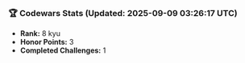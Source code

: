### 🏆 Codewars Stats (Updated: 2025-09-09 03:26:17 UTC)

- **Rank:** 8 kyu
- **Honor Points:** 3
- **Completed Challenges:** 1

